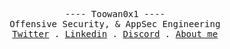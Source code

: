 <p align="center">
  <samp>
    <a > ---- Toowan0x1 ---- </a><br>
    <a > Offensive Security, & AppSec Engineering </a><br>
    <a href="https://twitter.com/Toowan0x1">Twitter</a> .
    <a href="https://www.linkedin.com/in/omar-elhoumadi/">Linkedin</a> .
    <a href="https://discordapp.com/users/Toowan5118">Discord</a> .
    <a href="https://toowan0x1.github.io">About me</a>
  </samp>
</p>
